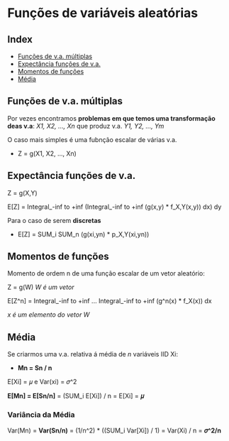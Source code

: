 # Funções de variáveis aleatórias

## Index

- [Funções de v.a. múltiplas](#funções-de-v.a.-múltiplas)
- [Expectância funções de v.a.](#expectância-funções-de-v.a.)
- [Momentos de funções](#momentos-de-funções)
- [Média](#média)

## Funções de v.a. múltiplas

Por vezes encontramos **problemas em que temos uma transformação deas v.a**: *X1, X2, ..., Xn* que produz v.a. *Y1, Y2, ..., Ym*

O caso mais simples é uma fubnção escalar de várias v.a.
- Z = g(X1, X2, ..., Xn)

## Expectância funções de v.a.

Z = g(X,Y)

E[Z] = Integral_-inf to +inf (Integral_-inf to +inf (g(x,y) * f_X,Y(x,y)) dx) dy

Para o caso de serem **discretas**
- E[Z] = SUM_i SUM_n (g(xi,yn) * p_X,Y(xi,yn))

## Momentos de funções

Momento de ordem n de uma função escalar de um vetor aleatório:

Z = g(W) *W é um vetor*

E[Z^n] = Integral_-inf to +inf ... Integral_-inf to +inf (g^n(x) * f_X(x)) dx

*x é um elemento do vetor W*

## Média

Se criarmos uma v.a. relativa á média de *n* variáveis IID Xi:
- **Mn = Sn / n**

E[Xi] = 𝜇 e Var(xi) = 𝜎^2

**E[Mn] = E[Sn/n]** = (SUM_i E[Xi]) / n = E[Xi] = **𝜇**

### Variância da Média

Var(Mn) = **Var(Sn/n)** = (1/n^2) * ((SUM_i Var[Xi]) / 1) = Var(Xi) / n = **𝜎^2/n**